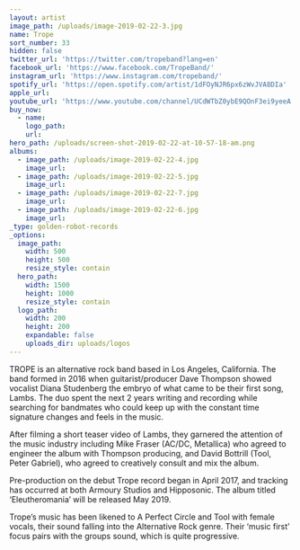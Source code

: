 ```yaml
---
layout: artist
image_path: /uploads/image-2019-02-22-3.jpg
name: Trope
sort_number: 33
hidden: false
twitter_url: 'https://twitter.com/tropeband?lang=en'
facebook_url: 'https://www.facebook.com/TropeBand/'
instagram_url: 'https://www.instagram.com/tropeband/'
spotify_url: 'https://open.spotify.com/artist/1dFOyNJR6px6zWvJVA8DIa'
apple_url:
youtube_url: 'https://www.youtube.com/channel/UCdWTbZ0ybE9QOnF3ei9yeeA'
buy_now:
  - name:
    logo_path:
    url:
hero_path: /uploads/screen-shot-2019-02-22-at-10-57-18-am.png
albums:
  - image_path: /uploads/image-2019-02-22-4.jpg
    image_url:
  - image_path: /uploads/image-2019-02-22-5.jpg
    image_url:
  - image_path: /uploads/image-2019-02-22-7.jpg
    image_url:
  - image_path: /uploads/image-2019-02-22-6.jpg
    image_url:
_type: golden-robot-records
_options:
  image_path:
    width: 500
    height: 500
    resize_style: contain
  hero_path:
    width: 1500
    height: 1000
    resize_style: contain
  logo_path:
    width: 200
    height: 200
    expandable: false
    uploads_dir: uploads/logos
---
```


TROPE is an alternative rock band based in Los Angeles, California. The band formed in 2016 when guitarist/producer Dave Thompson showed vocalist Diana Studenberg the embryo of what came to be their first song, Lambs. The duo spent the next 2 years writing and recording while searching for bandmates who could keep up with the constant time signature changes and feels in the music.

After filming a short teaser video of Lambs, they garnered the attention of the music industry including Mike Fraser (AC/DC, Metallica) who agreed to engineer the album with Thompson producing, and David Bottrill (Tool, Peter Gabriel), who agreed to creatively consult and mix the album.

Pre-production on the debut Trope record began in April 2017, and tracking has occurred at both Armoury Studios and Hipposonic. The album titled ‘Eleutheromania’ will be released May 2019.

Trope’s music has been likened to A Perfect Circle and Tool with female vocals, their sound falling into the Alternative Rock genre. Their ‘music first’ focus pairs with the groups sound, which is quite progressive.